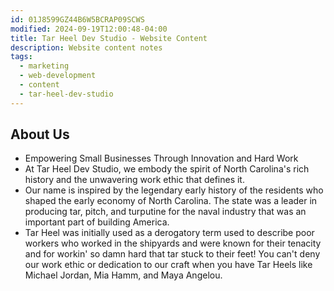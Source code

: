 ```yaml
---
id: 01J8599GZ44B6W5BCRAP09SCWS
modified: 2024-09-19T12:00:48-04:00
title: Tar Heel Dev Studio - Website Content
description: Website content notes
tags:
  - marketing
  - web-development
  - content
  - tar-heel-dev-studio
---
```

## About Us

- Empowering Small Businesses Through Innovation and Hard Work
- At Tar Heel Dev Studio, we embody the spirit of North Carolina's rich history and the unwavering work ethic that defines it.
- Our name is inspired by the legendary early history of the residents who shaped the early economy of North Carolina. The state was a leader in producing tar, pitch, and turputine for the naval industry that was an important part of building America.
- Tar Heel was initially used as a derogatory term used to describe poor workers who worked in the shipyards and were known for their tenacity and for workin' so damn hard that tar stuck to their feet! You can't deny our work ethic or dedication to our craft when you have Tar Heels like Michael Jordan, Mia Hamm, and Maya Angelou.